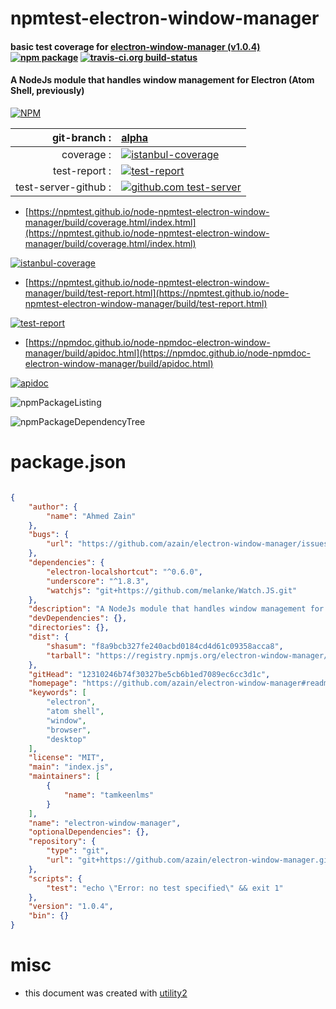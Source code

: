 # npmtest-electron-window-manager

#### basic test coverage for  [electron-window-manager (v1.0.4)](https://github.com/azain/electron-window-manager#readme)  [![npm package](https://img.shields.io/npm/v/npmtest-electron-window-manager.svg?style=flat-square)](https://www.npmjs.org/package/npmtest-electron-window-manager) [![travis-ci.org build-status](https://api.travis-ci.org/npmtest/node-npmtest-electron-window-manager.svg)](https://travis-ci.org/npmtest/node-npmtest-electron-window-manager)

#### A NodeJs module that handles window management for Electron (Atom Shell, previously)

[![NPM](https://nodei.co/npm/electron-window-manager.png?downloads=true&downloadRank=true&stars=true)](https://www.npmjs.com/package/electron-window-manager)

| git-branch : | [alpha](https://github.com/npmtest/node-npmtest-electron-window-manager/tree/alpha)|
|--:|:--|
| coverage : | [![istanbul-coverage](https://npmtest.github.io/node-npmtest-electron-window-manager/build/coverage.badge.svg)](https://npmtest.github.io/node-npmtest-electron-window-manager/build/coverage.html/index.html)|
| test-report : | [![test-report](https://npmtest.github.io/node-npmtest-electron-window-manager/build/test-report.badge.svg)](https://npmtest.github.io/node-npmtest-electron-window-manager/build/test-report.html)|
| test-server-github : | [![github.com test-server](https://npmtest.github.io/node-npmtest-electron-window-manager/GitHub-Mark-32px.png)](https://npmtest.github.io/node-npmtest-electron-window-manager/build/app/index.html) | | build-artifacts : | [![build-artifacts](https://npmtest.github.io/node-npmtest-electron-window-manager/glyphicons_144_folder_open.png)](https://github.com/npmtest/node-npmtest-electron-window-manager/tree/gh-pages/build)|

- [https://npmtest.github.io/node-npmtest-electron-window-manager/build/coverage.html/index.html](https://npmtest.github.io/node-npmtest-electron-window-manager/build/coverage.html/index.html)

[![istanbul-coverage](https://npmtest.github.io/node-npmtest-electron-window-manager/build/screenCapture.buildCi.browser.%252Ftmp%252Fbuild%252Fcoverage.lib.html.png)](https://npmtest.github.io/node-npmtest-electron-window-manager/build/coverage.html/index.html)

- [https://npmtest.github.io/node-npmtest-electron-window-manager/build/test-report.html](https://npmtest.github.io/node-npmtest-electron-window-manager/build/test-report.html)

[![test-report](https://npmtest.github.io/node-npmtest-electron-window-manager/build/screenCapture.buildCi.browser.%252Ftmp%252Fbuild%252Ftest-report.html.png)](https://npmtest.github.io/node-npmtest-electron-window-manager/build/test-report.html)

- [https://npmdoc.github.io/node-npmdoc-electron-window-manager/build/apidoc.html](https://npmdoc.github.io/node-npmdoc-electron-window-manager/build/apidoc.html)

[![apidoc](https://npmdoc.github.io/node-npmdoc-electron-window-manager/build/screenCapture.buildCi.browser.%252Ftmp%252Fbuild%252Fapidoc.html.png)](https://npmdoc.github.io/node-npmdoc-electron-window-manager/build/apidoc.html)

![npmPackageListing](https://npmtest.github.io/node-npmtest-electron-window-manager/build/screenCapture.npmPackageListing.svg)

![npmPackageDependencyTree](https://npmtest.github.io/node-npmtest-electron-window-manager/build/screenCapture.npmPackageDependencyTree.svg)



# package.json

```json

{
    "author": {
        "name": "Ahmed Zain"
    },
    "bugs": {
        "url": "https://github.com/azain/electron-window-manager/issues"
    },
    "dependencies": {
        "electron-localshortcut": "^0.6.0",
        "underscore": "^1.8.3",
        "watchjs": "git+https://github.com/melanke/Watch.JS.git"
    },
    "description": "A NodeJs module that handles window management for Electron (Atom Shell, previously)",
    "devDependencies": {},
    "directories": {},
    "dist": {
        "shasum": "f8a9bcb327fe240acbd0184cd4d61c09358acca8",
        "tarball": "https://registry.npmjs.org/electron-window-manager/-/electron-window-manager-1.0.4.tgz"
    },
    "gitHead": "12310246b74f30327be5cb6b1ed7089ec6cc3d1c",
    "homepage": "https://github.com/azain/electron-window-manager#readme",
    "keywords": [
        "electron",
        "atom shell",
        "window",
        "browser",
        "desktop"
    ],
    "license": "MIT",
    "main": "index.js",
    "maintainers": [
        {
            "name": "tamkeenlms"
        }
    ],
    "name": "electron-window-manager",
    "optionalDependencies": {},
    "repository": {
        "type": "git",
        "url": "git+https://github.com/azain/electron-window-manager.git"
    },
    "scripts": {
        "test": "echo \"Error: no test specified\" && exit 1"
    },
    "version": "1.0.4",
    "bin": {}
}
```



# misc
- this document was created with [utility2](https://github.com/kaizhu256/node-utility2)
